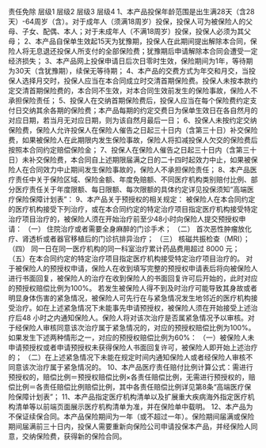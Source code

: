 责任免除
	层级1	层级2	层级3	层级4
	1、本产品投保年龄范围是出生满28天（含28天）-64周岁（含）。对于成年人（须满18周岁）投保，投保人可为被保险人的父母、子女、配偶、本人；对于未成年人（不满18周岁）投保，投保人必须为其父母；
	2、本产品自保单生效起15天为犹豫期，投保人在此期间提出解除本合同，保险人将无息退还投保人所支付的全部保险费；犹豫期后申请解除本合同会遭受一定经济损失；
	3、本产品网上投保申请日后次日零时生效，保险期间为1年，等待期为30天（含犹豫期），续保无等待期；
	4、本产品的交费方式为年交和月交，当投保人选择月交时，投保人应当在本合同成立时交清首期保险费。投保人未按本款约定交清首期保险费的，本合同不生效，对本合同生效前发生的保险事故，保险人不承担保险责任；
	5、投保人在交纳首期保险费后，投保人应当在每个保险费约定支付日交纳其余各期的保险费；本产品每期的约定交费日为保单生效日在各自然月的对应日期，若当月无对应日期，则为该自然月最后一日；
	6、投保人未按约定交纳保险费，保险人允许投保人在保险人催告之日起三十日内（含第三十日）补交保险费，如果被保险人在此期限内发生保险事故，保险人将扣减投保人欠交的保险费后按照本合同约定赔偿保险金；
	7、投保人在保险人催告之日起三十日内（含第三十日）未补交保险费，本合同自上述期限届满之日的二十四时起效力中止，如果被保险人在合同效力中止期间发生保险事故的，保险人不承担保险责任；
	8、本产品医疗责任中关于保险区域、保险金额、年度免赔额、不同医疗机构类别赔付比例、部分医疗责任关于年度限额、每日限额、每次限额的具体约定详见投保须知“高端医疗保险保障计划表”：
	9、本产品关于预授权的相关规定：
	被保险人在本合同约定的医疗机构接受下列治疗，或在本合同约定的特定治疗项目指定医疗机构接受特定治疗项目治疗的，被保险人须在开始治疗前至少48小时向保险人提交预授权申请：
		（一） 住院治疗或者需要全身麻醉的门诊手术；
		（二） 首次恶性肿瘤放化疗、肾透析或者器官移植后的门诊抗排异治疗；
		（三） 核磁共振检查（MRI）；
		（四） 同一日在同一医疗机构的同一科室治疗累计药品费用超过 8000 元；
		（五）在本合同约定的特定治疗项目指定医疗机构接受特定治疗项目治疗的。
	对于被保险人的预授权申请，保险人在收到填写完整的预授权申请表后将向被保险人进行书面回复，被保险人的治疗在收到保险人的书面回复许可后开始的，此时对应的预授权赔偿比例为100%。
	若发生被保险人得不到及时治疗可能导致其身故或者明显身体伤害的紧急情况，被保险人可先行在与紧急情况发生地邻近的医疗机构接受治疗。如在上述紧急情况下未能事先申请预授权，被保险人须在开始接受上述治疗后48 小时之内通知保险人。保险人将对该次治疗是否属紧急情况予以审核。对于经保险人审核同意该次治疗属于紧急情况的，对应的预授权赔偿比例为100%。
	如果发生下述两种情形之一，对应的预授权赔偿比例为60%：
		（一）被保险人未申请预授权或者申请预授权未获得保险人书面回复许可，被保险人即开始上述治疗的；
		（二）在上述紧急情况下未能在规定时间内通知保险人或者经保险人审核不同意该次治疗属于紧急情况的。
	10、本产品医疗责任赔付比例计算公式：需进行预授权的，赔偿比例＝预授权赔偿比例×各责任赔偿比例，无需进行预授权的，赔偿比例＝各责任赔偿比例赔偿比例，其中各责任赔偿比例详见第8条“高端医疗保险保障计划表”；
	11、本产品指定医疗机构清单以及扩展重大疾病海外指定医疗机构清单等以前端页面展示医疗机构清单为准，并在保险单中载明。
	12、本产品为不保证续保合同。本产品保险期间为一年（或不超过一年）。保险期间届满或保险期间届满前三十日内，投保人需要重新向保险公司申请投保本产品，并经保险人同意，交纳保险费，获得新的保险合同。




































